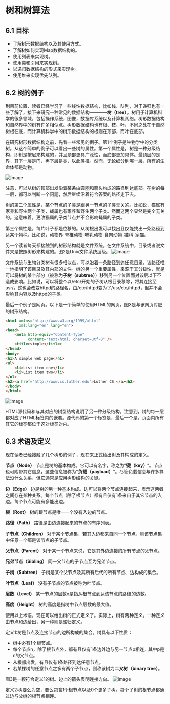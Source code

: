 # 树和树算法 #

## 6.1 目标 ##

- 了解树形数据结构以及其使用方式。
- 了解树如何实现Map数据结构的。
- 使用列表来实现树。
- 使用类和引用来实现树。
- 以递归数据结构的形式来实现树。
- 使用堆来实现优先队列。

## 6.2 树的例子 ##

到目前位置，读者已经学习了一些线性数据结构，比如栈、队列，对于递归也有一些了解了，接下来研究一种常见的数据结构————**树（tree）**。树用于计算机科学的很多领域，包括操作系统，图像，数据库系统以及计算机网络。树形数据结构和自然界中的树有许多相似点。树形数据结构也有根、枝、叶，不同之处在于自然树根在底，而计算机科学中的树形数据结构的根则在顶部，而叶在底部。

在研究树形数据结构之前，先看一些常见的例子。第1个例子是生物学中的分类树。从这个简单的例子可以看出一些树的属性。第一个属性是，树是一种分级结构，即树是按层来构建的，并且顶部更具广泛性，而底部更加具体。最顶层的是界，其下一层是门，再下层是类，以此类推。然而，无论细分到哪一层，所有的生命体都是动物。

![image](http://interactivepython.org/courselib/static/pythonds/_images/biology.png)

注意，可以从树的顶部出发沿着某条由圆圈和箭头构成的路径到达底部。在树的每一层，都可以判断一个问题，然后继续沿着符合答案的路径走下去。

树的第二个属性是，某个节点的子类是跟另一节点的子类无关的。比如说，猫属有家养和野生两个子类，蝇属也有家养和野生两个子类。然而这两个显然是完全无关的。这意味着，更改猫属的子类节点并不会影响蝇属的子类。

第三个属性是，每片叶子都是位移的。从树根出发可以找出且仅能找出一条路径到达某个物种。比如说，动物界-脊椎动物-哺乳动物-食肉动物-猫科-家猫。

另一个读者每天都接触到的树形结构就是文件系统。在文件系统中，目录或者说文件夹是按照树形来构建的。图2是Unix文件系统层级。
![image](http://interactivepython.org/courselib/static/pythonds/_images/directory.png)

文件系统与生物分类树有很多相似点，可以沿着一条路径到达任意目录，该路径唯一地指明了该目录及其内部的文件。树的另一个重要属性，来源于其分级性，就是可以将树的某个部分（被称为**子树（subtree）**）移到另一个位置而对该层以下不造成影响。比如说，可以将整个以/etc/开始的子树从根目录移除，将其连接至usr/，这也会改变httpd的路径名，由/etc/httpd变为了/usr/etc/httpd，但并不会影响其内容以及httpd的子类。

最后一个例子是网页。以下是一个简单的使用HTML的网页。图3是与该网页对应的树形结构。
```HTML
<html xmlns="http://www.w3.org/1999/xhtml"
      xml:lang="en" lang="en">
<head>
    <meta http-equiv="Content-Type"
          content="text/html; charset=utf-8" />
    <title>simple</title>
</head>
<body>
<h1>A simple web page</h1>
<ul>
    <li>List item one</li>
    <li>List item two</li>
</ul>
<h2><a href="http://www.cs.luther.edu">Luther CS </a><h2>
</body>
</html>
```
![image](http://interactivepython.org/courselib/static/pythonds/_images/htmltree.png)

HTML源代码和与其对应的树型结构说明了另一种分级结构。注意到，树的每一层都对应了HTML标签内的嵌套。源代码的第一个标签是<html>，最后一个是</html>，页面内所有其它的标签都位于这对标签对内。

## 6.3 术语及定义 ##

现在读者已经接触了几个树形的例子，现在来正式给出树及其构成的定义。

**节点（Node）**
节点是树的基本构成。它可以有名字，称之为“**键（key）**“。节点也可附带其它信息，这些信息被称为”**负载（payload）**“。尽管负载信息与许多算法没什么关系，但它通常是应用树形结构的关键。

**边（Edge）**
边是树的另一种基本构成。边可以将两个节点连接起来，表示这两者之间存在某种关系。每个节点（除了根节点）都有且仅有1条来自于其它节点的入边。每个节点可能有多能出边。

**根（Root）**
树的跟节点是唯一一个没有入边的节点。

**路径（Path）**
路径是由边连接起来的节点的有序列表。

**子节点（Children）**
对于某个节点集，若其入边都来自同一个节点，则该节点集中任意一个都是该节点的子节点。

**父节点（Parent）**
对于某一个节点来说，它是其外边连接的所有节点的父节点。

**兄弟节点（Sibling）**
同一父节点的子节点互为兄弟节点。

**子树（Subtree）**
子树是某个父节点及其所有后代的所有节点、边构成的集合。

**叶节点（Leaf）**
没有子节点的节点被称为叶节点。

**层数（Level）**
某一节点的层数n是指从根节点到达该节点的路径的边数。

**高度（Height）**
树的高度是指树中节点层数的最大值。

使用以上术语，现在可以给出树的正式定义了。实际上，树有两种定义。一种定义由节点和边给出，另一种则是递归定义。

定义1:树是节点及连接节点的边所构成的集合。树具有以下性质：
- 树中必有1个根节点。
- 每个节点n，除了根节点外，都有且仅有1条边外边与另一节点p相连，其中p是n的父节点。
- 从根部出发，有且仅有1条路径到达任意节点。
- 若某棵树的任意节点之多有两个子节点，则称该树为**二叉树（binary tree）**。

图3是一颗符合定义1的树。边上的箭头表明连接方向。
![image](http://interactivepython.org/courselib/static/pythonds/_images/treedef1.png)

定义2:树要么为空，要么包含1个根节点以及0个更多子树。每个子树的根节点都通过边与父树的根节点相连。



